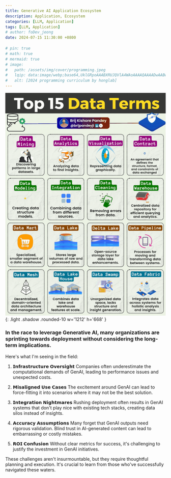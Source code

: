 ```yaml
---
title: Generative AI Application Ecosystem
description: Application, Ecosystem
categories: [LLM, Application]
tags: [LLM, Application]
# author: foDev_jeong
date: 2024-07-15 11:30:00 +0800

# pin: true
# math: true
# mermaid: true
# image:
#   path: /assets/img/cover/programming.jpeg
#   lqip: data:image/webp;base64,UklGRpoAAABXRUJQVlA4WAoAAAAQAAAADwAABwAAQUxQSDIAAAARL0AmbZurmr57yyIiqE8oiG0bejIYEQTgqiDA9vqnsUSI6H+oAERp2HZ65qP/VIAWAFZQOCBCAAAA8AEAnQEqEAAIAAVAfCWkAALp8sF8rgRgAP7o9FDvMCkMde9PK7euH5M1m6VWoDXf2FkP3BqV0ZYbO6NA/VFIAAAA
#   alt: [2024 programming curriculum by honglab]
---
```


![ Top 15 Data Terms ](/assets/img/blog/Top-15-data-terms.gif){: .light .shadow .rounded-10 w='1212' h='668' }

### In the race to leverage Generative AI, many organizations are sprinting towards deployment without considering the long-term implications. 

Here's what I'm seeing in the field:

1. 𝗜𝗻𝗳𝗿𝗮𝘀𝘁𝗿𝘂𝗰𝘁𝘂𝗿𝗲 𝗢𝘃𝗲𝗿𝘀𝗶𝗴𝗵𝘁
 Companies often underestimate the computational demands of GenAI, leading to performance issues and unexpected costs.

2.  𝗠𝗶𝘀𝗮𝗹𝗶𝗴𝗻𝗲𝗱 𝗨𝘀𝗲 𝗖𝗮𝘀𝗲𝘀
 The excitement around GenAI can lead to force-fitting it into scenarios where it may not be the best solution.

3. 𝗜𝗻𝘁𝗲𝗴𝗿𝗮𝘁𝗶𝗼𝗻 𝗡𝗶𝗴𝗵𝘁𝗺𝗮𝗿𝗲𝘀
 Rushing deployment often results in GenAI systems that don't play nice with existing tech stacks, creating data silos instead of insights.

4. 𝗔𝗰𝗰𝘂𝗿𝗮𝗰𝘆 𝗔𝘀𝘀𝘂𝗺𝗽𝘁𝗶𝗼𝗻𝘀
 Many forget that GenAI outputs need rigorous validation. Blind trust in AI-generated content can lead to embarrassing or costly mistakes.

5. 𝗥𝗢𝗜 𝗖𝗼𝗻𝗳𝘂𝘀𝗶𝗼𝗻
 Without clear metrics for success, it's challenging to justify the investment in GenAI initiatives.

These challenges aren't insurmountable, but they require thoughtful planning and execution. It's crucial to learn from those who've successfully navigated these waters.
